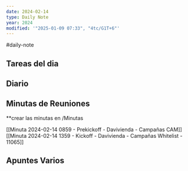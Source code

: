 ```yaml
---
date: 2024-02-14
type: Daily Note
year: 2024
modified: '"2025-01-09 07:33", "4tc/G1T+6"'
---
```

#daily-note

## Tareas del dia

## Diario

## Minutas de Reuniones
**crear las minutas en /Minutas

[[Minuta 2024-02-14 0859 - Prekickoff - Davivienda - Campañas CAM]]
[[Minuta 2024-02-14 1359 - Kickoff - Davivienda - Campañas Whitelist - 11065]]

## Apuntes Varios